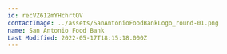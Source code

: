 ```yaml
---
id: recVZ612mYHchrtQV
contactImage: ../assets/SanAntonioFoodBankLogo_round-01.png
name: San Antonio Food Bank
Last Modified: 2022-05-17T18:15:18.000Z
---
```

